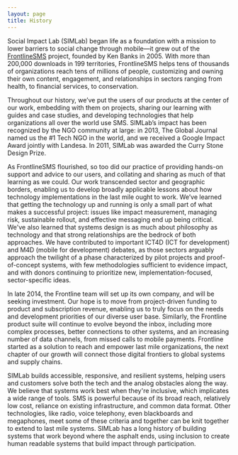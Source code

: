 ```yaml
---
layout: page
title: History
---
```

Social Impact Lab (SIMLab) began life as a foundation with a mission to lower barriers to social change through mobile&mdash;it grew out of the [FrontlineSMS](http://www.frontlinesms.com) project, founded by Ken Banks in 2005. With more than 200,000 downloads in 199 territories, FrontlineSMS helps tens of thousands of organizations reach tens of millions of people, customizing and owning their own content, engagement, and relationships in sectors ranging from health, to financial services, to conservation.

Throughout our history, we’ve put the users of our products at the center of our work, embedding with them on projects, sharing our learning with guides and case studies, and developing technologies that help organizations all over the world use SMS. SIMLab’s impact has been recognized by the NGO community at large: in 2013, The Global Journal named us the #1 Tech NGO in the world, and we received a Google Impact Award jointly with Landesa. In 2011, SIMLab was awarded the Curry Stone Design Prize.

As FrontlineSMS flourished, so too did our practice of providing hands-on support and advice to our users, and collating and sharing as much of that learning as we could. Our work transcended sector and geographic borders, enabling us to develop broadly applicable lessons about how technology implementations in the last mile ought to work. We’ve learned that getting the technology up and running is only a small part of what makes a successful project: issues like impact measurement, managing risk, sustainable rollout, and effective messaging end up being critical. We've also learned that systems design is as much about philosophy as technology and that strong relationships are the bedrock of both approaches. We have contributed to important ICT4D (ICT for development) and M4D (mobile for development) debates, as those sectors arguably approach the twilight of a phase characterized by pilot projects and proof-of-concept systems, with few methodologies sufficient to evidence impact, and with donors continuing to prioritize new, implementation-focused, sector-specific ideas.

In late 2014, the Frontline team will set up its own company, and will be seeking investment. Our hope is to move from project-driven funding to product and subscription revenue, enabling us to truly focus on the needs and development priorities of our diverse user base. Similarly, the Frontline product suite will continue to evolve beyond the inbox, including more complex processes, better connections to other systems, and an increasing number of data channels, from missed calls to mobile payments. Frontline started as a solution to reach and empower last mile organizations, the next chapter of our growth will connect those digital frontiers to global systems and supply chains. 

SIMLab builds accessible, responsive, and resilient systems, helping users and customers solve both the tech and the analog obstacles along the way. We believe that systems work best when they're inclusive, which implicates a wide range of tools. SMS is powerful because of its broad reach, relatively low cost, reliance on existing infrastructure, and common data format. Other technologies, like radio, voice telephony, even blackboards and megaphones, meet some of these criteria and together can be knit together to extend to last mile systems. SIMLab has a long history of building systems that work beyond where the asphalt ends, using inclusion to create human readable systems that build impact through participation.




